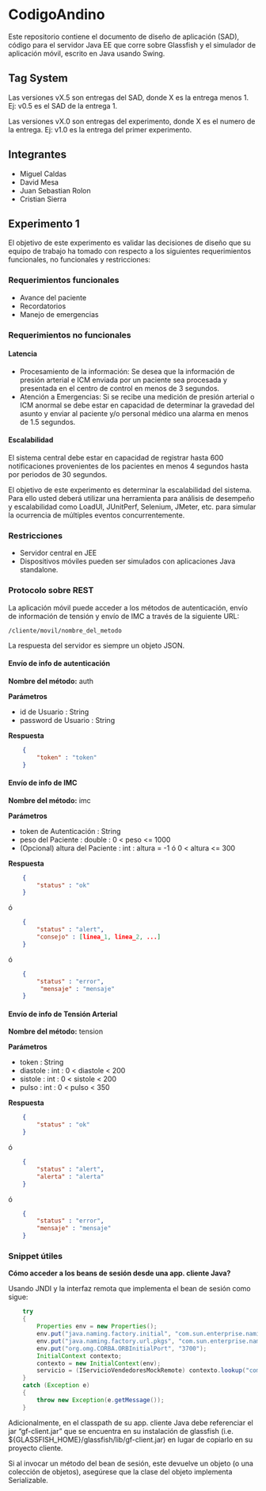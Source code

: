 CodigoAndino
============

Este repositorio contiene el documento de diseño de aplicación (SAD), código para el servidor Java EE que corre sobre Glassfish y el simulador de 
aplicación móvil, escrito en Java usando Swing.

## Tag System
Las versiones vX.5 son entregas del SAD, donde X es la entrega menos 1. Ej: v0.5 es el SAD de la entrega 1.

Las versiones vX.0 son entregas del experimento, donde X es el numero de la entrega. Ej: v1.0 es la entrega del primer experimento.

## Integrantes

* Miguel Caldas
* David Mesa
* Juan Sebastian Rolon
* Cristian Sierra

## Experimento 1

El objetivo de este experimento es validar las decisiones de diseño que su equipo de trabajo ha tomado con respecto a los siguientes requerimientos funcionales, no funcionales y restricciones:

### Requerimientos funcionales

* Avance del paciente
* Recordatorios
* Manejo de emergencias

### Requerimientos no funcionales

#### Latencia

* Procesamiento de la información: Se desea que la información de presión arterial e ICM enviada por un paciente sea procesada y presentada en el centro de control en menos de 3 segundos.
* Atención a Emergencias: Si se recibe una medición de presión arterial o ICM anormal se debe estar en capacidad de determinar la gravedad del asunto y enviar al paciente y/o personal médico una alarma en menos de 1.5 segundos.

#### Escalabilidad

El sistema central debe estar en capacidad de registrar hasta 600 notificaciones provenientes de los pacientes en menos 4 segundos hasta por periodos de 30 segundos.

El objetivo de este experimento es determinar la escalabilidad del sistema. Para ello usted deberá utilizar una herramienta para análisis de desempeño y escalabilidad como LoadUI, JUnitPerf, Selenium, JMeter, etc. para simular la ocurrencia de múltiples eventos concurrentemente.

### Restricciones

* Servidor central en JEE
* Dispositivos móviles pueden ser simulados con aplicaciones Java standalone.

### Protocolo sobre REST

La aplicación móvil puede acceder a los métodos de autenticación, envío de información de tensión y envío de IMC a través de la siguiente URL:

`/cliente/movil/nombre_del_metodo`

La respuesta del servidor es siempre un objeto JSON.

#### Envío de info de autenticación

**Nombre del método:** auth

**Parámetros**

* id de Usuario : String
* password de Usuario : String

**Respuesta**

```JSON
	{
		"token" : "token"
	}
```

#### Envío de info de IMC

**Nombre del método:** imc

**Parámetros**

* token de Autenticación : String
* peso del Paciente : double : 0 < peso <= 1000
* (Opcional) altura del Paciente : int : altura = -1 ó 0 < altura <= 300

**Respuesta**

```JSON
	{
		"status" : "ok"
	}
```

ó

```JSON
	{
		"status" : "alert",
		"consejo" : [linea_1, linea_2, ...]
	}
```

ó

```JSON
	{
		"status" : "error",
		 "mensaje" : "mensaje"
	}
```

#### Envío de info de Tensión Arterial

**Nombre del método:** tension

**Parámetros**

* token : String
* diastole : int : 0 < diastole < 200
* sistole : int : 0 < sistole < 200
* pulso : int : 0 < pulso < 350

**Respuesta**

```JSON
	{
		"status" : "ok"
	}
```

ó

```JSON
	{
		"status" : "alert",
	 	"alerta" : "alerta"
	}
```

ó

```JSON
	{
		"status" : "error",
	 	"mensaje" : "mensaje"
	}
```

### Snippet útiles

**Cómo acceder a los beans de sesión desde una app. cliente Java?**

Usando JNDI y la interfaz remota que implementa el bean de sesión como sigue:

```java
	try
	{
		Properties env = new Properties();
		env.put("java.naming.factory.initial", "com.sun.enterprise.naming.SerialInitContextFactory");
		env.put("java.naming.factory.url.pkgs", "com.sun.enterprise.naming");
		env.put("org.omg.CORBA.ORBInitialPort", "3700");
		InitialContext contexto;
		contexto = new InitialContext(env);
		servicio = (IServicioVendedoresMockRemote) contexto.lookup("com.losalpes.servicios.IServicioVendedoresMockRemote");
	} 
	catch (Exception e)
	{
		throw new Exception(e.getMessage());
	}
```

Adicionalmente, en el classpath de su app. cliente Java debe referenciar el jar “gf-client.jar” que se encuentra en su instalación de glassfish (i.e. ${GLASSFISH_HOME}/glassfish/lib/gf-client.jar) en lugar de copiarlo en su proyecto cliente.

Si al invocar un método del bean de sesión, este devuelve un objeto (o una colección de objetos), asegúrese que la clase del objeto implementa Serializable.
